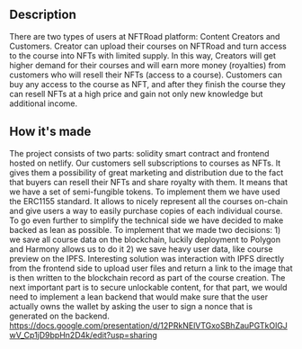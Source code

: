 ## Description

There are two types of users at NFTRoad platform: Content Creators and Customers. 
Creator can upload their courses on NFTRoad and turn access to the course into NFTs with limited supply. In this way, Creators will get higher demand for their courses and will earn more money (royalties) from customers who will resell their NFTs (access to a course). Customers can buy any access to the course as NFT, and after they finish the course they can resell NFTs at a high price and gain not only new knowledge but additional income.

## How it's made

The project consists of two parts: solidity smart contract and frontend hosted on netlify. Our customers sell subscriptions to courses as NFTs. It gives them a possibility of great marketing and distribution due to the fact that buyers can resell their NFTs and share royalty with them. It means that we have a set of semi-fungible tokens. To implement them we have used the ERC1155 standard. It allows to nicely represent all the courses on-chain and give users a way to easily purchase copies of each individual course. To go even further to simplify the technical side we have decided to make backed as lean as possible. To implement that we made two decisions: 1) we save all course data on the blockchain, luckily deployment to Polygon and Harmony allows us to do it 2) we save heavy user data, like course preview on the IPFS. Interesting solution was interaction with IPFS directly from the frontend side to upload user files and return a link to the image that is then written to the blockchain record as part of the course creation. The next important part is to secure unlockable content, for that part, we would need to implement a lean backend that would make sure that the user actually owns the wallet by asking the user to sign a nonce that is generated on the backend. https://docs.google.com/presentation/d/12PRkNElVTGxoSBhZauPGTkOlGJwV_Cp1jD9bpHn2D4k/edit?usp=sharing
